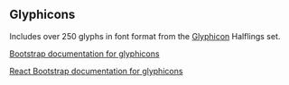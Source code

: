## Glyphicons

Includes over 250 glyphs in font format from the [Glyphicon](http://glyphicons.com/) Halflings set.

[Bootstrap documentation for glyphicons][bootstrap docs]

[React Bootstrap documentation for glyphicons][react docs]


[bootstrap docs]: http://getbootstrap.com/components/#glyphicons
[react docs]: http://react-bootstrap.github.io/components.html#glyphicons
